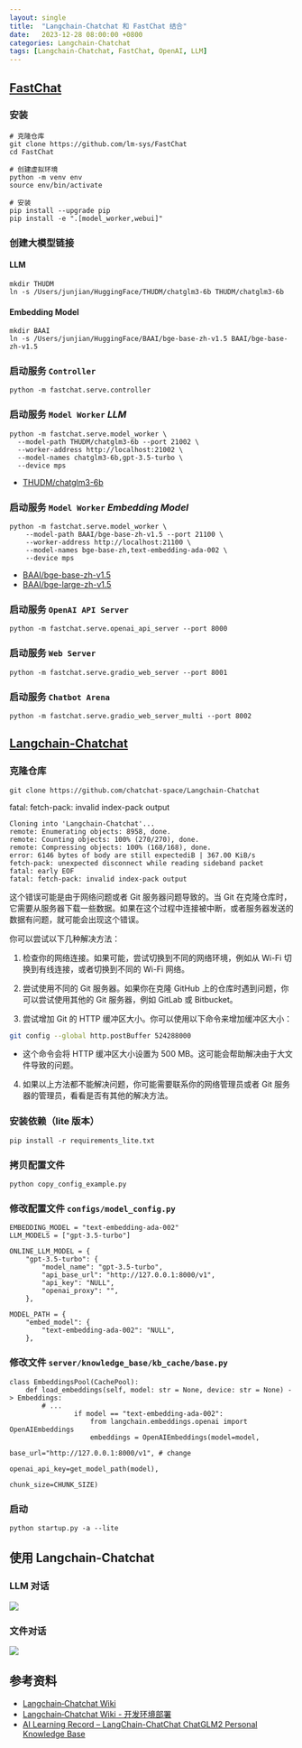 ```yaml
---
layout: single
title:  "Langchain‐Chatchat 和 FastChat 结合"
date:   2023-12-28 08:00:00 +0800
categories: Langchain‐Chatchat
tags: [Langchain‐Chatchat, FastChat, OpenAI, LLM]
---
```


## [FastChat][FastChat] 
### 安装
```shell
# 克隆仓库
git clone https://github.com/lm-sys/FastChat
cd FastChat

# 创建虚拟环境
python -m venv env
source env/bin/activate

# 安装
pip install --upgrade pip
pip install -e ".[model_worker,webui]"
```

### 创建大模型链接
#### LLM
```shell
mkdir THUDM
ln -s /Users/junjian/HuggingFace/THUDM/chatglm3-6b THUDM/chatglm3-6b
```

#### Embedding Model
```shell
mkdir BAAI
ln -s /Users/junjian/HuggingFace/BAAI/bge-base-zh-v1.5 BAAI/bge-base-zh-v1.5
```

### 启动服务 `Controller`
```shell
python -m fastchat.serve.controller
```

### 启动服务 `Model Worker` *LLM*
```shell
python -m fastchat.serve.model_worker \
  --model-path THUDM/chatglm3-6b --port 21002 \
  --worker-address http://localhost:21002 \
  --model-names chatglm3-6b,gpt-3.5-turbo \
  --device mps
```

- [THUDM/chatglm3-6b](https://huggingface.co/THUDM/chatglm3-6b)

### 启动服务 `Model Worker` *Embedding Model*
```shell
python -m fastchat.serve.model_worker \
    --model-path BAAI/bge-base-zh-v1.5 --port 21100 \
    --worker-address http://localhost:21100 \
    --model-names bge-base-zh,text-embedding-ada-002 \
    --device mps
```

- [BAAI/bge-base-zh-v1.5](https://huggingface.co/BAAI/bge-base-zh-v1.5)
- [BAAI/bge-large-zh-v1.5](https://huggingface.co/BAAI/bge-large-zh-v1.5)

### 启动服务 `OpenAI API Server`
```shell
python -m fastchat.serve.openai_api_server --port 8000
```

### 启动服务 `Web Server`
```shell
python -m fastchat.serve.gradio_web_server --port 8001
```

### 启动服务 `Chatbot Arena`
```shell
python -m fastchat.serve.gradio_web_server_multi --port 8002
```


## [Langchain-Chatchat](https://github.com/chatchat-space/Langchain-Chatchat)

### 克隆仓库
```shell
git clone https://github.com/chatchat-space/Langchain-Chatchat
```

fatal: fetch-pack: invalid index-pack output

```
Cloning into 'Langchain-Chatchat'...
remote: Enumerating objects: 8958, done.
remote: Counting objects: 100% (270/270), done.
remote: Compressing objects: 100% (168/168), done.
error: 6146 bytes of body are still expectediB | 367.00 KiB/s 
fetch-pack: unexpected disconnect while reading sideband packet
fatal: early EOF
fatal: fetch-pack: invalid index-pack output
```

这个错误可能是由于网络问题或者 Git 服务器问题导致的。当 Git 在克隆仓库时，它需要从服务器下载一些数据。如果在这个过程中连接被中断，或者服务器发送的数据有问题，就可能会出现这个错误。

你可以尝试以下几种解决方法：

1. 检查你的网络连接。如果可能，尝试切换到不同的网络环境，例如从 Wi-Fi 切换到有线连接，或者切换到不同的 Wi-Fi 网络。

2. 尝试使用不同的 Git 服务器。如果你在克隆 GitHub 上的仓库时遇到问题，你可以尝试使用其他的 Git 服务器，例如 GitLab 或 Bitbucket。

3. 尝试增加 Git 的 HTTP 缓冲区大小。你可以使用以下命令来增加缓冲区大小：
```bash
git config --global http.postBuffer 524288000
```
- 这个命令会将 HTTP 缓冲区大小设置为 500 MB。这可能会帮助解决由于大文件导致的问题。

4. 如果以上方法都不能解决问题，你可能需要联系你的网络管理员或者 Git 服务器的管理员，看看是否有其他的解决方法。

### 安装依赖（lite 版本）
```shell
pip install -r requirements_lite.txt
```

### 拷贝配置文件
```shell
python copy_config_example.py
```

### 修改配置文件 `configs/model_config.py`
```shell
EMBEDDING_MODEL = "text-embedding-ada-002"
LLM_MODELS = ["gpt-3.5-turbo"]

ONLINE_LLM_MODEL = {
    "gpt-3.5-turbo": {
        "model_name": "gpt-3.5-turbo",
        "api_base_url": "http://127.0.0.1:8000/v1",
        "api_key": "NULL",
        "openai_proxy": "",
    },

MODEL_PATH = {
    "embed_model": {
        "text-embedding-ada-002": "NULL",
    },
```

### 修改文件 `server/knowledge_base/kb_cache/base.py`
```shell
class EmbeddingsPool(CachePool):
    def load_embeddings(self, model: str = None, device: str = None) -> Embeddings:
        # ...
                if model == "text-embedding-ada-002":
                    from langchain.embeddings.openai import OpenAIEmbeddings
                    embeddings = OpenAIEmbeddings(model=model,
                                                  base_url="http://127.0.0.1:8000/v1", # change
                                                  openai_api_key=get_model_path(model),
                                                  chunk_size=CHUNK_SIZE)
```

### 启动
```shell
python startup.py -a --lite
```

## 使用 Langchain-Chatchat
### LLM 对话
![](/images/2023/LangChain-Chatchat/llm-conversation.png)

### 文件对话
![](/images/2023/LangChain-Chatchat/file-conversation.png)

## 参考资料
- [Langchain‐Chatchat Wiki](https://github.com/chatchat-space/Langchain-Chatchat/wiki)
- [Langchain‐Chatchat Wiki - 开发环境部署](https://github.com/chatchat-space/Langchain-Chatchat/wiki/%E5%BC%80%E5%8F%91%E7%8E%AF%E5%A2%83%E9%83%A8%E7%BD%B2)
- [AI Learning Record – LangChain-ChatChat ChatGLM2 Personal Knowledge Base](https://moon-half.info/en/p/5512)


[FastChat]: https://github.com/lm-sys/FastChat

